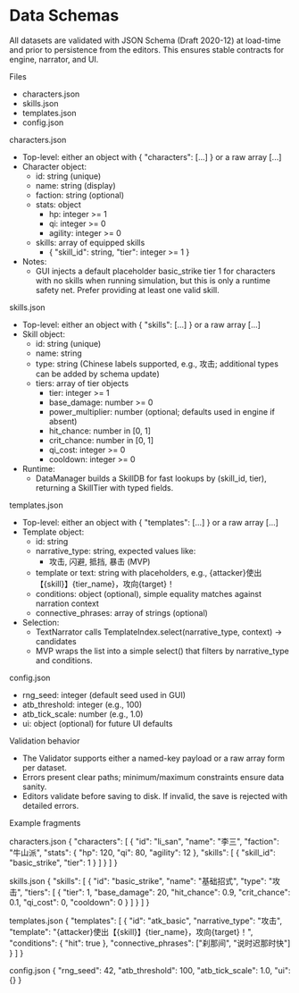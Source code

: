 # Data Schemas

All datasets are validated with JSON Schema (Draft 2020-12) at load-time and prior to persistence from the editors. This ensures stable contracts for engine, narrator, and UI.

Files
- characters.json
- skills.json
- templates.json
- config.json

characters.json
- Top-level: either an object with { "characters": [...] } or a raw array [...]
- Character object:
  - id: string (unique)
  - name: string (display)
  - faction: string (optional)
  - stats: object
    - hp: integer >= 1
    - qi: integer >= 0
    - agility: integer >= 0
  - skills: array of equipped skills
    - { "skill_id": string, "tier": integer >= 1 }
- Notes:
  - GUI injects a default placeholder basic_strike tier 1 for characters with no skills when running simulation, but this is only a runtime safety net. Prefer providing at least one valid skill.

skills.json
- Top-level: either an object with { "skills": [...] } or a raw array [...]
- Skill object:
  - id: string (unique)
  - name: string
  - type: string (Chinese labels supported, e.g., 攻击; additional types can be added by schema update)
  - tiers: array of tier objects
    - tier: integer >= 1
    - base_damage: number >= 0
    - power_multiplier: number (optional; defaults used in engine if absent)
    - hit_chance: number in [0, 1]
    - crit_chance: number in [0, 1]
    - qi_cost: integer >= 0
    - cooldown: integer >= 0
- Runtime:
  - DataManager builds a SkillDB for fast lookups by (skill_id, tier), returning a SkillTier with typed fields.

templates.json
- Top-level: either an object with { "templates": [...] } or a raw array [...]
- Template object:
  - id: string
  - narrative_type: string, expected values like:
    - 攻击, 闪避, 抵挡, 暴击 (MVP)
  - template or text: string with placeholders, e.g., {attacker}使出【{skill}】{tier_name}，攻向{target}！
  - conditions: object (optional), simple equality matches against narration context
  - connective_phrases: array of strings (optional)
- Selection:
  - TextNarrator calls TemplateIndex.select(narrative_type, context) -> candidates
  - MVP wraps the list into a simple select() that filters by narrative_type and conditions.

config.json
- rng_seed: integer (default seed used in GUI)
- atb_threshold: integer (e.g., 100)
- atb_tick_scale: number (e.g., 1.0)
- ui: object (optional) for future UI defaults

Validation behavior
- The Validator supports either a named-key payload or a raw array form per dataset.
- Errors present clear paths; minimum/maximum constraints ensure data sanity.
- Editors validate before saving to disk. If invalid, the save is rejected with detailed errors.

Example fragments

characters.json
{
  "characters": [
    {
      "id": "li_san",
      "name": "李三",
      "faction": "牛山派",
      "stats": { "hp": 120, "qi": 80, "agility": 12 },
      "skills": [
        { "skill_id": "basic_strike", "tier": 1 }
      ]
    }
  ]
}

skills.json
{
  "skills": [
    {
      "id": "basic_strike",
      "name": "基础招式",
      "type": "攻击",
      "tiers": [
        { "tier": 1, "base_damage": 20, "hit_chance": 0.9, "crit_chance": 0.1, "qi_cost": 0, "cooldown": 0 }
      ]
    }
  ]
}

templates.json
{
  "templates": [
    {
      "id": "atk_basic",
      "narrative_type": "攻击",
      "template": "{attacker}使出【{skill}】{tier_name}，攻向{target}！",
      "conditions": { "hit": true },
      "connective_phrases": ["刹那间", "说时迟那时快"]
    }
  ]
}

config.json
{
  "rng_seed": 42,
  "atb_threshold": 100,
  "atb_tick_scale": 1.0,
  "ui": {}
}
